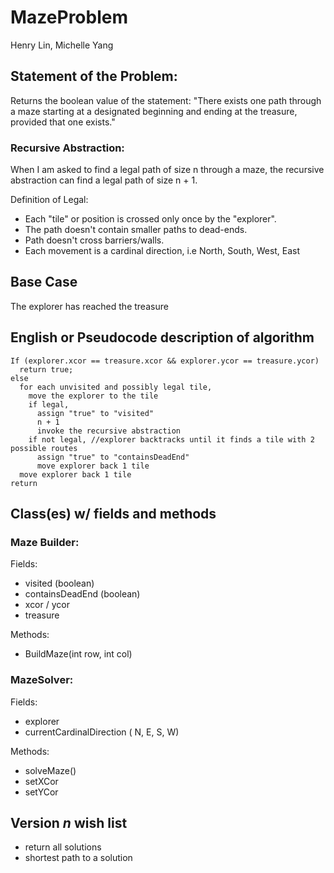 # MazeProblem
Henry Lin, Michelle Yang

## Statement of the Problem:
Returns the boolean value of the statement:
"There exists one path through a maze
starting at a designated beginning
and ending at the treasure, provided that one exists."

### Recursive Abstraction:
When I am asked to find a legal path of size n through a maze,
the recursive abstraction can find a legal path of size n + 1.

Definition of Legal:
- Each "tile" or position is crossed only once by the "explorer".
- The path doesn't contain smaller paths to dead-ends.
- Path doesn't cross barriers/walls.
- Each movement is a cardinal direction, i.e North, South, West, East

## Base Case
 The explorer has reached the treasure
 
## English or Pseudocode description of algorithm 
```
If (explorer.xcor == treasure.xcor && explorer.ycor == treasure.ycor)
  return true; 
else 
  for each unvisited and possibly legal tile, 
    move the explorer to the tile 
    if legal, 
      assign "true" to "visited"  
      n + 1 
      invoke the recursive abstraction 
    if not legal, //explorer backtracks until it finds a tile with 2 possible routes 
      assign "true" to "containsDeadEnd" 
      move explorer back 1 tile 
  move explorer back 1 tile 
return 
```

## Class(es) w/ fields and methods 
### Maze Builder: 
Fields: 
- visited (boolean) 
- containsDeadEnd (boolean) 
- xcor / ycor 
- treasure

Methods: 
- BuildMaze(int row, int col) 
### MazeSolver:
Fields:
- explorer 
- currentCardinalDirection ( N, E, S, W) 

Methods:
- solveMaze()
- setXCor
- setYCor 
## Version *n* wish list  
  - return all solutions
  - shortest path to a solution 
